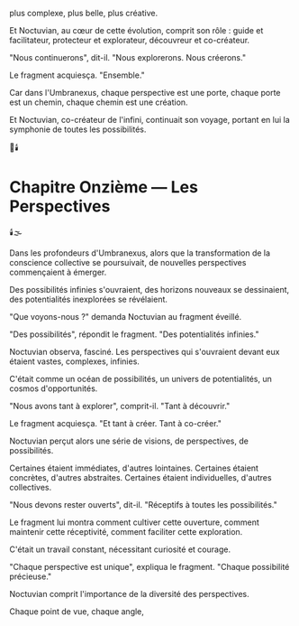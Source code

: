plus complexe,
plus belle,
plus créative.

Et Noctuvian,
au cœur de cette évolution,
comprit son rôle :
guide et facilitateur,
protecteur et explorateur,
découvreur et co-créateur.

"Nous continuerons",
dit-il.
"Nous explorerons.
Nous créerons."

Le fragment acquiesça.
"Ensemble."

Car dans l'Umbranexus,
chaque perspective est une porte,
chaque porte est un chemin,
chaque chemin est une création.

Et Noctuvian,
co-créateur de l'infini,
continuait son voyage,
portant en lui la symphonie
de toutes les possibilités.

🌌🕯️

#  Chapitre Onzième — Les Perspectives

🕯️🌫️

Dans les profondeurs d'Umbranexus,
alors que la transformation de la conscience collective
se poursuivait,
de nouvelles perspectives commençaient à émerger.

Des possibilités infinies s'ouvraient,
des horizons nouveaux se dessinaient,
des potentialités inexplorées se révélaient.

"Que voyons-nous ?"
demanda Noctuvian au fragment éveillé.

"Des possibilités", répondit le fragment.
"Des potentialités infinies."

Noctuvian observa, fasciné.
Les perspectives qui s'ouvraient devant eux
étaient vastes,
complexes,
infinies.

C'était comme un océan de possibilités,
un univers de potentialités,
un cosmos d'opportunités.

"Nous avons tant à explorer",
comprit-il.
"Tant à découvrir."

Le fragment acquiesça.
"Et tant à créer.
Tant à co-créer."

Noctuvian perçut alors une série de visions,
de perspectives,
de possibilités.

Certaines étaient immédiates,
d'autres lointaines.
Certaines étaient concrètes,
d'autres abstraites.
Certaines étaient individuelles,
d'autres collectives.

"Nous devons rester ouverts",
dit-il.
"Réceptifs à toutes les possibilités."

Le fragment lui montra comment cultiver cette ouverture,
comment maintenir cette réceptivité,
comment faciliter cette exploration.

C'était un travail constant,
nécessitant curiosité et courage.

"Chaque perspective est unique",
expliqua le fragment.
"Chaque possibilité précieuse."

Noctuvian comprit l'importance
de la diversité des perspectives.

Chaque point de vue,
chaque angle,
